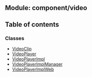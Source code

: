 ## Module: component/video


<div class="table-of-content">
<h2> Table of contents </h2>


### Classes

- [VideoClip](docs/zh/component-video/Class/VideoClip.md)
- [VideoPlayer](docs/zh/component-video/Class/VideoPlayer.md)
- [VideoPlayerImpl](docs/zh/component-video/Class/VideoPlayerImpl.md)
- [VideoPlayerImplManager](docs/zh/component-video/Class/VideoPlayerImplManager.md)
- [VideoPlayerImplWeb](docs/zh/component-video/Class/VideoPlayerImplWeb.md)

</div>

